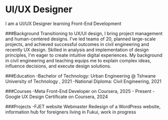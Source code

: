 # UI/UX Designer
I am a UI/UX Designer learning Front-End Development

###Background
Transitioning to UX/UI design, I bring project management and human-centered designs. I've led teams of 20, planned large-scale projects, and achieved successful outcomes in civil engineering and recently UX design. Skilled in analysis and implementation of design principles, I'm eager to create intuitive digital experiences. My background in civil engineering and teaching equips me to explain complex ideas, influence decisions, and execute design solutions.

###Education
-Bachelor of Technology: Urban  Engineering @ Tshwane University of Technology , 2021
-National Diploma: Civil Engineering, 2021

###Courses
-Meta Front-End Developer on Coursera, 2025 - Present
-Google UX Design Certificate on Coursera, 2024

###Projects
-FJET website
Webmaster
Redesign of a WordPress website, information hub for foreigners living in Fukui, work in progress

